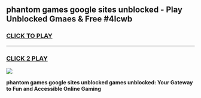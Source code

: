 
## phantom games google sites unblocked - Play Unblocked Gmaes & Free #4lcwb
<h3>
<a href="https://news.freeplayer.one?title=phantom_games_google_sites_unblocked&ref=26F">CLICK TO PLAY</a></h3>
<hr>

<h3>
<a href="https://news.freeplayer.one?title=phantom_games_google_sites_unblocked&ref=26F">CLICK 2 PLAY</a>
  
</h3>

<a href="https://news.freeplayer.one?title=phantom_games_google_sites_unblocked&ref=26F/"><img src="https://clearcache.store/games.png"></a>


**phantom games google sites unblocked games unblocked: Your Gateway to Fun and Accessible Online Gaming**
